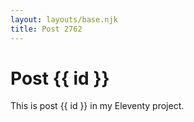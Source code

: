 ```yaml
---
layout: layouts/base.njk
title: Post 2762
---
```


# Post {{ id }}

This is post {{ id }} in my Eleventy project.
